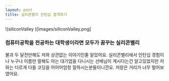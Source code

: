 ```yaml
---
layout: post
title: 실리콘벨리 인턴십 합격후기
---
```


!(siliconValley )[images/siliconValley.png]
### 컴퓨터공학을 전공하는 대학생이라면 모두가 꿈꾸는 실리콘벨리
불과 두 달전만해도 저와 상관없는 이야기인줄 알았어요. 실리콘벨리에서 인턴십 경험이나 누구나 이름만 말해도 아는 대기업을 다니시는 선배님이 계시다는건 알고있었지만 저와는 다르게 다들 코딩을 어어어엄청 잘하시는분들이니깐요. 저랑은 거리가 너무 멀어보였어요. 